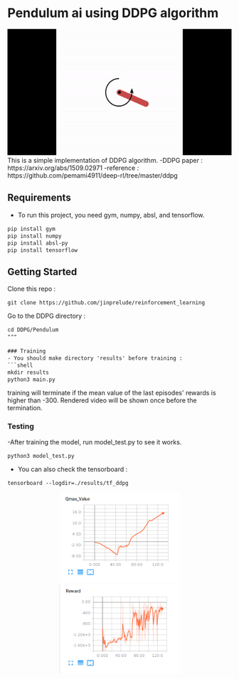 # Pendulum ai using DDPG algorithm
<div align="center">
	<img src=./readme/pendulum.gif width="600px">
</div>
This is a simple implementation of DDPG algorithm.
-DDPG paper : https://arxiv.org/abs/1509.02971
-reference : https://github.com/pemami4911/deep-rl/tree/master/ddpg

## Requirements
- To run this project, you need gym, numpy, absl, and tensorflow.
```shell
pip install gym
pip install numpy
pip install absl-py
pip install tensorflow
```

## Getting Started
Clone this repo :
```shell
git clone https://github.com/jinprelude/reinforcement_learning
```

Go to the DDPG directory :
```shell
cd DDPG/Pendulum
"""

### Training
- You should make directory 'results' before training :
```shell
mkdir results
python3 main.py
```
training will terminate if the mean value of the last episodes' rewards is higher than -300. Rendered video will be shown once before the termination.

### Testing
-After training the model, run model_test.py to see it works.
```shell
python3 model_test.py
```

- You can also check the tensorboard :
```shell
tensorboard --logdir=./results/tf_ddpg
```
<div align="center">
	<img src=./readme/DDPG_Pendulum_130_iteration_Qmax.png width="270px">
	<img src=./readme/DDPG_Pendulum_130_iteration_reward.png width="270px">
</div>




